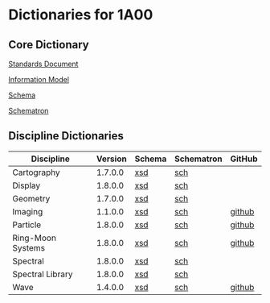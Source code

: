 # Dictionaries for 1A00

## Core Dictionary

[Standards Document](https://pds.nasa.gov/datastandards/documents/sr/v1/StdRef_1.8.0.pdf)

[Information Model](https://pds.nasa.gov/datastandards/documents/im/current/index_1800.html)

[Schema](https://pds.nasa.gov/datastandards/schema/released/pds/v1/PDS4_PDS_1800.xsd)

[Schematron](https://pds.nasa.gov/datastandards/schema/released/pds/v1/PDS4_PDS_1800.sch)

## Discipline Dictionaries

|Discipline|Version|Schema|Schematron|GitHub
|-|-|-|-|-|
|Cartography|1.7.0.0|[xsd](https://pds.nasa.gov/datastandards/schema/released/cart/v1/PDS4_CART_1700.xsd)|[sch](https://pds.nasa.gov/datastandards/schema/released/cart/v1/PDS4_CART_1700.sch)|
|Display|1.8.0.0|[xsd](https://pds.nasa.gov/datastandards/schema/released/disp/v1/PDS4_DISP_1800.xsd)|[sch](https://pds.nasa.gov/datastandards/schema/released/disp/v1/PDS4_DISP_1800.sch)|
|Geometry|1.7.0.0|[xsd](https://pds.nasa.gov/datastandards/schema/released/geom/v1/PDS4_GEOM_1700_1401.xsd)|[sch](https://pds.nasa.gov/datastandards/schema/released/geom/v1/PDS4_GEOM_1700_1401.sch)|
|Imaging|1.1.0.0|[xsd](https://pds.nasa.gov/datastandards/schema/released/img/v1/PDS4_IMG_1100.xsd)|[sch](https://pds.nasa.gov/datastandards/schema/released/img/v1/PDS4_IMG_1100.sch)|[github](https://github.com/nasa-pds-data-dictionaries/ldd-imaging)|
|Particle|1.8.0.0|[xsd](https://pds.nasa.gov/datastandards/schema/released/particle/v1/PDS4_PARTICLE_1100.xsd)|[sch](https://pds.nasa.gov/datastandards/schema/released/particle/v1/PDS4_PARTICLE_1100.sch)|[github](https://github.com/nasa-pds-data-dictionaries/ldd-particle)|
|Ring-Moon Systems|1.8.0.0|[xsd](https://pds.nasa.gov/datastandards/schema/released/rings/v1/PDS4_RINGS_1800_1500.xsd)|[sch](https://pds.nasa.gov/datastandards/schema/released/rings/v1/PDS4_RINGS_1800_1500.sch)|[github](https://github.com/nasa-pds-data-dictionaries/ldd-rings)|
|Spectral|1.8.0.0|[xsd](https://pds.nasa.gov/datastandards/schema/released/sp/v1/PDS4_SP_1800_1100.xsd)|[sch](https://pds.nasa.gov/datastandards/schema/released/sp/v1/PDS4_SP_1800_1100.sch)|
|Spectral Library|1.8.0.0|[xsd](https://pds.nasa.gov/datastandards/schema/released/speclib/v1/PDS4_SPECLIB_1000.xsd)|[sch](https://pds.nasa.gov/datastandards/schema/released/speclib/v1/PDS4_SPECLIB_1000.sch)|
|Wave|1.4.0.0|[xsd](https://pds.nasa.gov/datastandards/schema/released/wave/v1/PDS4_WAVE_1000.xsd)|[sch](https://pds.nasa.gov/datastandards/schema/released/wave/v1/PDS4_WAVE_1000.sch)|[github](https://github.com/nasa-pds-data-dictionaries/ldd-wave)|
